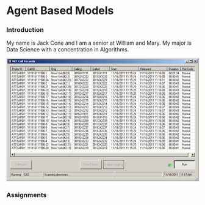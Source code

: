 # Agent Based Models 

### Introduction

My name is Jack Cone and I am a senior at William and Mary. My major is Data Science with a concentration in Algorithms. 

![](Figure%203.gif)
### Assignments 


